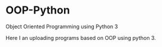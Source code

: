 # OOP-Python
Object Oriented Programming using Python 3

Here I an uploading programs based on OOP using python 3. 
